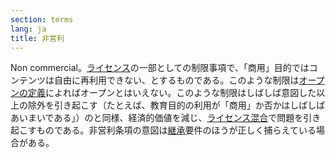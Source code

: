 ```yaml
---
section: terms
lang: ja
title: 非営利
---
```


Non commercial。[ライセンス](/glossary/ja/terms/licence/)の一部としての制限事項で、「商用」目的ではコンテンツは自由に再利用できない、とするものである。このような制限は[オープンの定義](/glossary/ja/terms/open-definition/)によればオープンとはいえない。このような制限はしばしば意図した以上の除外を引き起こす（たとえば、教育目的の利用が「商用」か否かはしばしばあいまいである」）のと同様、経済的価値を減じ、[ライセンス混合](/glossary/ja/terms/licence-mixing/)で問題を引き起こすものである。非営利条項の意図は[継承](/glossary/ja/terms/share-alike-license/)要件のほうが正しく捕らえている場合がある。
